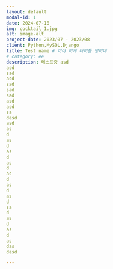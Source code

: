 ```yaml
---
layout: default
modal-id: 1
date: 2024-07-18
img: cocktail_1.jpg
alt: image-alt
project-date: 2023/07 - 2023/08
client: Python,MySQL,Django
title: Test name # 이야 이게 타이틀 명이네 
# category: ee
description: 테스트중 asd
asd
sad
asd
sad
sad
sad
asd
asd
sa
dasd
asd
as
d
as
d
as
d
as
d
as
d
as
d
as
d
sa
d
as
d
as
d
as
das
dasd

---
```

